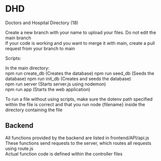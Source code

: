 # DHD
Doctors and Hospital Directory (18)

Create a new branch with your name to upload your files. Do not edit the main branch <br />
If your code is working and you want to merge it with main, create a pull request from your branch to main <br />

Scripts: <br />

In the main directory: <br />
npm run create_db (Creates the database)
npm run seed_db (Seeds the database)
npm run init_db (Creates and seeds the database) <br />
npm run server (Starts server.js using nodemon) <br />
npm run app (Starts the web application) <br />

To run a file without using scripts, make sure the dotenv path specified within the file is correct and that you run node {filename} inside the directory containing the file

## Backend
All functions provided by the backend are listed in frontend/API/api.js <br />
These functions send requests to the server, which routes all requests using route.js <br />
Actual function code is defined within the controller files <br />
